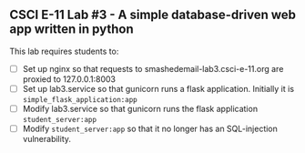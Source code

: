 CSCI E-11 Lab #3 - A simple database-driven web app written in python
---------------------------------------------------------------------

This lab requires students to:

- [ ] Set up nginx so that requests to smashedemail-lab3.csci-e-11.org are proxied to 127.0.0.1:8003
- [ ] Set up lab3.service so that gunicorn runs a flask application. Initially it is `simple_flask_application:app`
- [ ] Modify lab3.service so that gunicorn runs the flask application `student_server:app`
- [ ] Modify `student_server:app` so that it no longer has an SQL-injection vulnerability.
